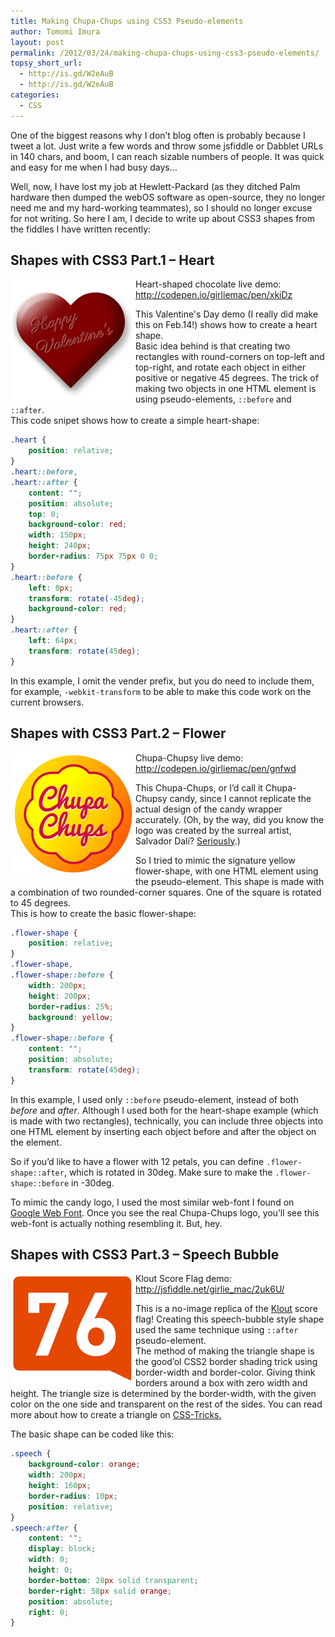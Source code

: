 ```yaml
---
title: Making Chupa-Chups using CSS3 Pseudo-elements
author: Tomomi Imura
layout: post
permalink: /2012/03/24/making-chupa-chups-using-css3-pseudo-elements/
topsy_short_url:
  - http://is.gd/W2eAuB
  - http://is.gd/W2eAuB
categories:
  - CSS
---
```

One of the biggest reasons why I don&#8217;t blog often is probably because I tweet a lot. Just write a few words and throw some jsfiddle or Dabblet URLs in 140 chars, and boom, I can reach sizable numbers of people. It was quick and easy for me when I had busy days&#8230;

Well, now, I have lost my job at Hewlett-Packard (as they ditched Palm hardware then dumped the webOS software as open-source, they no longer need me and my hard-working teammates), so I should no longer excuse for not writing. So here I am, I decide to write up about CSS3 shapes from the fiddles I have written recently:

## Shapes with CSS3 Part.1 &#8211; Heart

<img src="/assets/images/wp-content/uploads/2012/03/css3-valentine.png" alt="CSS3 Valentine's heart-shaped chocolate" title="css3-valentine" width="200" height="200" align="left" /> 

Heart-shaped chocolate live demo: <a href="http://codepen.io/girliemac/pen/xkiDz" target="_blank">http://codepen.io/girliemac/pen/xkiDz</a>

This Valentine's Day demo (I really did make this on Feb.14!) shows how to create a heart shape.  
Basic idea behind is that creating two rectangles with round-corners on top-left and top-right, and rotate each object in either positive or negative 45 degrees. The trick of making two objects in one HTML element is using pseudo-elements, `::before` and `::after`.  
This code snipet shows how to create a simple heart-shape:<br clear="both" />

```css
.heart {
	position: relative;
}
.heart::before,
.heart::after {
	content: "";
	position: absolute;
	top: 0;
	background-color: red;
	width: 150px;
	height: 240px;
	border-radius: 75px 75px 0 0;
}
.heart::before {
	left: 0px;
	transform: rotate(-45deg);
	background-color: red;
}
.heart::after {
	left: 64px;
	transform: rotate(45deg);
}
```

In this example, I omit the vender prefix, but you do need to include them, for example, `-webkit-transform` to be able to make this code work on the current browsers.

## Shapes with CSS3 Part.2 &#8211; Flower

<img src="/assets/images/wp-content/uploads/2012/03/css3-chupachups.png" alt="css3 Chupa Chups" title="css3-chupachups" width="200" height="200" align="left" /> 

Chupa-Chupsy live demo: <a href="http://codepen.io/girliemac/pen/gnfwd" target="_blank">http://codepen.io/girliemac/pen/gnfwd</a>

This Chupa-Chups, or I&#8217;d call it Chupa-Chupsy candy, since I cannot replicate the actual design of the candy wrapper accurately. (Oh, by the way, did you know the logo was created by the surreal artist, Salvador Dalí? <a href="http://www.fastcodesign.com/1669224/salvador-dal-s-real-masterpiece-the-logo-for-chupa-chups-lollipops" target="_blank">Seriously</a>.)

So I tried to mimic the signature yellow flower-shape, with one HTML element using the pseudo-element. This shape is made with a combination of two rounded-corner squares. One of the square is rotated to 45 degrees.  
This is how to create the basic flower-shape:

```css
.flower-shape {
    position: relative;
}
.flower-shape,  
.flower-shape::before {
    width: 200px;       
    height: 200px;
    border-radius: 25%;
    background: yellow;
}
.flower-shape::before {
    content: "";
    position: absolute;
    transform: rotate(45deg);
}
```

In this example, I used only `::before` pseudo-element, instead of both *before* and *after*. Although I used both for the heart-shape example (which is made with two rectangles), technically, you can include three objects into one HTML element by inserting each object before and after the object on the element. 

So if you&#8217;d like to have a flower with 12 petals, you can define `.flower-shape::after`, which is rotated in 30deg. Make sure to make the `.flower-shape::before` in -30deg.

To mimic the candy logo, I used the most similar web-font I found on <a href="http://www.google.com/webfonts" target="_blank">Google Web Font</a>. Once you see the real Chupa-Chups logo, you&#8217;ll see this web-font is actually nothing resembling it. But, hey.

## Shapes with CSS3 Part.3 &#8211; Speech Bubble

<img src="/assets/images/wp-content/uploads/2012/03/css3-klout.png" alt="Klout flag" title="css3-klout" width="200" height="180" align="left" />

Klout Score Flag demo: <a href="http://jsfiddle.net/girlie_mac/2uk6U/" target="_blank">http://jsfiddle.net/girlie_mac/2uk6U/</a>

This is a no-image replica of the <a href="http://klout.com/girlie_mac" target="_blank">Klout</a> score flag! Creating this speech-bubble style shape used the same technique using `::after` pseudo-element.  
The method of making the triangle shape is the good&#8217;ol CSS2 border shading trick using border-width and border-color. Giving think borders around a box with zero width and height. The triangle size is determined by the border-width, with the given color on the one side and transparent on the rest of the sides. You can read more about how to create a triangle on <a href="http://css-tricks.com/snippets/css/css-triangle/" target="_blank">CSS-Tricks.</a>

The basic shape can be coded like this:

```css
.speech {
    background-color: orange;
    width: 200px;
    height: 160px;
    border-radius: 10px;
    position: relative;
}
.speech:after {
    content: "";
    display: block;
    width: 0;
    height: 0;
    border-bottom: 28px solid transparent;
    border-right: 58px solid orange;
    position: absolute;
    right: 0;
}
```